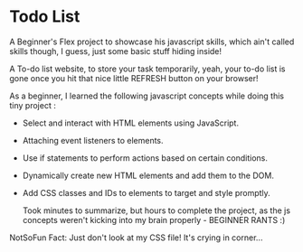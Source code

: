 # Todo List

A Beginner's Flex project to showcase his javascript skills, which ain't called skills though, I guess, just some basic stuff hiding inside!

A To-do list website, to store your task temporarily, yeah, your to-do list is gone once you hit that nice little REFRESH button on your browser!

As a beginner, I learned the following javascript concepts while doing this tiny project :

- Select and interact with HTML elements using JavaScript.
- Attaching event listeners to elements.
- Use if statements to perform actions based on certain conditions.
- Dynamically create new HTML elements and add them to the DOM.
- Add CSS classes and IDs to elements to target and style promptly.

  Took minutes to summarize, but hours to complete the project, as the js concepts weren't kicking into my brain properly - BEGINNER RANTS :)

NotSoFun Fact: Just don't look at my CSS file! It's crying in corner...
